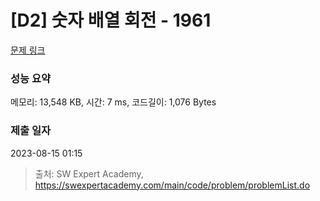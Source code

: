 # [D2] 숫자 배열 회전 - 1961 

[문제 링크](https://swexpertacademy.com/main/code/problem/problemDetail.do?contestProbId=AV5Pq-OKAVYDFAUq) 

### 성능 요약

메모리: 13,548 KB, 시간: 7 ms, 코드길이: 1,076 Bytes

### 제출 일자

2023-08-15 01:15



> 출처: SW Expert Academy, https://swexpertacademy.com/main/code/problem/problemList.do
